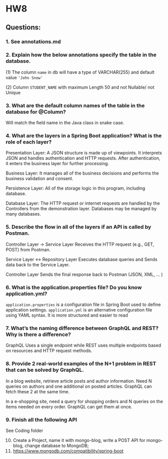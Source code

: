 # HW8
## Questions:

### 1. See annotations.md
### 2. Explain how the below annotations specify the table in the database.
(1) The column `name` in db will have a type of VARCHAR(255) and default value `'John Snow'`

(2) Column `STUDENT_NAME` with maximum Length 50 and not Nullable/ not Unique

### 3. What are the default column names of the table in the database for @Column?
Will match the field name in the Java class in snake case.

### 4. What are the layers in a Spring Boot application? What is the role of each layer?
Presentation Layer: A JSON structure is made up of viewpoints. It interprets JSON and handles authentication and HTTP requests. After authentication, it enters the business layer for further processing.

Business Layer: It manages all of the business decisions and performs the business validation and consent. 

Persistence Layer: All of the storage logic in this program, including database.

Database Layer: The HTTP request or internet requests are handled by the Controllers from the demonstration layer. Databases may be managed by many databases.

### 5. Describe the flow in all of the layers if an API is called by Postman.
Controller Layer -> Service Layer
Receives the HTTP request (e.g., GET, POST) from Postman.

Service Layer <-> Repository Layer
Executes database queries and Sends data back to the Service Layer.

Controller Layer Sends the final response back to Postman (JSON, XML, ... )

### 6. What is the application.properties file? Do you know application.yml?
`application.properties` is a configuration file in Spring Boot used to define application settings.
`application.yml` is an alternative configuration file using YAML syntax. It is more structured and easier to read

### 7. What’s the naming difference between GraphQL and REST? Why is there a difference?
GraphQL Uses a single endpoint while REST uses multiple endpoints based on resources and HTTP request methods.

### 8. Provide 2 real-world examples of the N+1 problem in REST that can be solved by GraphQL.
In a blog website, retrieve article posts and author information. Need N queries on authors and one additional on posted articles. GraphQL can fetch these 2 at the same time.

In a e-shopping site, need a query for shopping orders and N queries on the items needed on every order. GraphQL can get them at once.

### 9. Finish all the following API
See Coding folder

10. Create a Project, name it with mongo-blog, write a POST API for mongo-blog, change database to
    MongoDB;
11. https://www.mongodb.com/compatibility/spring-boot